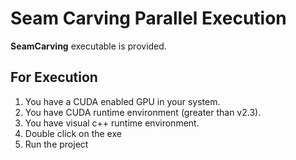 # Seam Carving Parallel Execution

**SeamCarving** executable is provided.

## For Execution

1. You have a CUDA enabled GPU in your system.
2. You have CUDA runtime environment (greater than v2.3).
3. You have visual c++ runtime environment.
4. Double click on the exe
5. Run the project
